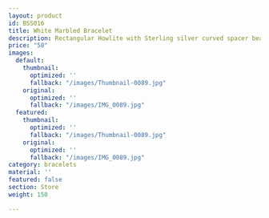```yaml
---
layout: product
id: BSS016
title: White Marbled Bracelet
description: Rectangular Howlite with Sterling silver curved spacer beads.
price: "58"
images:
  default:
    thumbnail:
      optimized: ''
      fallback: "/images/Thumbnail-0089.jpg"
    original:
      optimized: ''
      fallback: "/images/IMG_0089.jpg"
  featured:
    thumbnail:
      optimized: ''
      fallback: "/images/Thumbnail-0089.jpg"
    original:
      optimized: ''
      fallback: "/images/IMG_0089.jpg"
category: bracelets
material: ''
featured: false
section: Store
weight: 150

---
```

